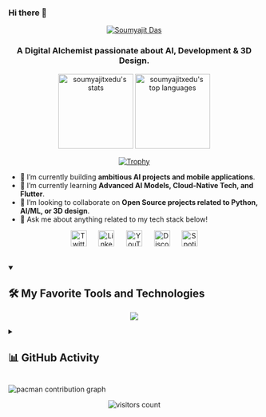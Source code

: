### Hi there 👋

<p align="center">
  <a href="https://git.io/typing-svg"><img src="https://readme-typing-svg.herokuapp.com?font=Fira+Code&size=30&pause=1000&color=58A6FF¢er=true&vCenter=true&width=435&lines=I'm+Soumyajit+Das" alt="Soumyajit Das" /></a>
</p>
<h3 align="center">A Digital Alchemist passionate about AI, Development & 3D Design.</h3>

<p align="center">
  <a href="https://github.com/soumyajitxedu"><img height='150px' src="https://github-readme-stats.vercel.app/api?username=soumyajitxedu&show_icons=true&theme=dracula&include_all_commits=true&count_private=true&hide_border=true" alt="soumyajitxedu's stats" /></a>
  <a href="https://github.com/soumyajitxedu"><img height='150px' src="https://github-readme-stats.vercel.app/api/top-langs/?username=soumyajitxedu&layout=compact&theme=dracula&hide_border=true&langs_count=8" alt="soumyajitxedu's top languages" /></a>
</p>

<p align="center">
  <a href="https://github.com/soumyajitxedu">
    <img src="https://github-profile-trophy.vercel.app/?username=soumyajitxedu&theme=dracula&no-frame=false&no-bg=true&margin-w=4" alt="Trophy"/>
  </a>
</p>

- 🔭 I’m currently building **ambitious AI projects and mobile applications**.
- 🌱 I’m currently learning **Advanced AI Models, Cloud-Native Tech, and Flutter**.
- 👯 I’m looking to collaborate on **Open Source projects related to Python, AI/ML, or 3D design**.
- 💬 Ask me about anything related to my tech stack below!

<!-- Social icons section -->
<p align="center">
  <!-- IMPORTANT: Please replace the '#' with your actual links! -->
  <a href="[YOUR_TWITTER_LINK]"><img width="32px" alt="Twitter" title="Twitter" src="https://i.imgur.com/OXZM1L6.png"/></a>
      
  <a href="[YOUR_LINKEDIN_LINK]"><img width="32px" alt="LinkedIn" title="LinkedIn" src="https://i.imgur.com/p_3B2iN.png"/></a>
      
  <a href="[YOUR_YOUTUBE_LINK]"><img width="32px" alt="YouTube" title="YouTube" src="https://i.imgur.com/V9LXM9V.png"/></a>
      
  <a href="[YOUR_DISCORD_LINK]"><img width="32px" src="https://i.imgur.com/OViZO8J.png" alt="Discord" title="Discord"/></a>
      
  <a href="https://open.spotify.com/user/31uztkdmvjuuodwq6rxmde7lmahu"><img width="32px" alt="Spotify" title="My Spotify" src="https://i.imgur.com/OD51l9J.png"/></a>
</p>

<br/>

<details open> 
  <summary><h2>🛠️ My Favorite Tools and Technologies</h2></summary>
  <p align="center">
    <a href="https://skillicons.dev">
      <img src="https://skillicons.dev/icons?i=python,java,flutter,tensorflow,numpy,aws,firebase,blender,figma,html,css,js,git&theme=dracula&perline=7" />
    </a>
  </p>
</details>

<details> 
  <summary><h2>📊 GitHub Activity</h2></summary>
  
  <p align="center">
    <!-- GitHub Streak -->
    <a href="https://git.io/streak-stats">
      <img title="🔥 Streak Stats" alt="Soumyajit's streak" src="https://streak-stats.demolab.com/?user=soumyajitxedu&theme=dracula&hide_border=true"/>
    </a>
  </p>

  <!-- Activity Graph -->
  <a href="#"><img alt="Soumyajit's Activity Graph" src="https://github-readme-activity-graph.vercel.app/graph/?username=soumyajitxedu&bg_color=1F222E&color=F8D866&line=F85D7F&point=FFFFFF&hide_border=true" /></a>
</details>

<br/>

<!-- PACMAN Contribution Graph -->
<picture align="center">
  <source media="(prefers-color-scheme: dark)" srcset="https://raw.githubusercontent.com/soumyajitxedu/soumyajitxedu/output/pacman-contribution-graph-dark.svg">
  <source media="(prefers-color-scheme: light)" srcset="https://raw.githubusercontent.com/soumyajitxedu/soumyajitxedu/output/pacman-contribution-graph.svg">
  <img alt="pacman contribution graph" src="https://raw.githubusercontent.com/soumyajitxedu/soumyajitxedu/output/pacman-contribution-graph.svg">
</picture>

<p align="center">
  <img src="https://gist.github.com/soumyajitxedu/2972990664d8502281a95a86566060c5/raw/profile-visitors-counter.svg" alt="visitors count" />
</p>
